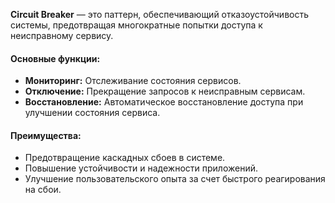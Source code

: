 **Circuit Breaker** — это паттерн, обеспечивающий отказоустойчивость системы, предотвращая многократные попытки доступа к неисправному сервису.

#### Основные функции:

- **Мониторинг:** Отслеживание состояния сервисов.
- **Отключение:** Прекращение запросов к неисправным сервисам.
- **Восстановление:** Автоматическое восстановление доступа при улучшении состояния сервиса.

#### Преимущества:

- Предотвращение каскадных сбоев в системе.
- Повышение устойчивости и надежности приложений.
- Улучшение пользовательского опыта за счет быстрого реагирования на сбои.